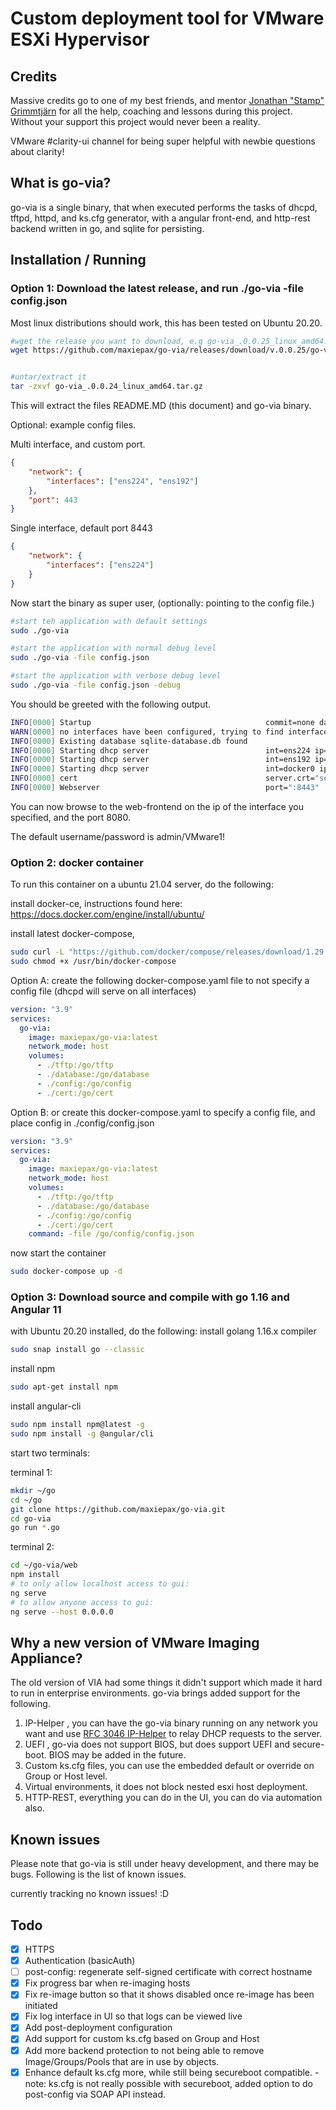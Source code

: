 Custom deployment tool for VMware ESXi Hypervisor
=========================================

Credits
-------

Massive credits go to one of my best friends, and mentor [Jonathan "Stamp" Grimmtjärn](https://www.github.com/stamp) for all the help, coaching and lessons during this project.
Without your support this project would never been a reality.

VMware #clarity-ui channel for being super helpful with newbie questions about clarity!


What is go-via?
---------------
go-via is a single binary, that when executed performs the tasks of dhcpd, tftpd, httpd, and ks.cfg generator, with a angular front-end, and http-rest backend written in go, and sqlite for persisting.

Installation / Running
----------------------
<h3> Option 1: Download the latest release, and run ./go-via -file config.json </h3>

Most linux distributions should work, this has been tested on Ubuntu 20.20.

``` bash
#wget the release you want to download, e.g go-via_.0.0.25_linux_amd64.tar.gz
wget https://github.com/maxiepax/go-via/releases/download/v.0.0.25/go-via_.0.0.25_linux_amd64.tar.gz


#untar/extract it
tar -zxvf go-via_.0.0.24_linux_amd64.tar.gz
```
This will extract the files README.MD (this document) and go-via binary.

Optional: example config files.

Multi interface, and custom port.
``` json
{
    "network": {
        "interfaces": ["ens224", "ens192"]
    },
    "port": 443
}
```
Single interface, default port 8443
``` json
{
    "network": {
        "interfaces": ["ens224"]
    }
}
```

Now start the binary as super user, (optionally: pointing to the config file.)
``` bash
#start teh application with default settings
sudo ./go-via

#start the application with normal debug level
sudo ./go-via -file config.json

#start the application with verbose debug level
sudo ./go-via -file config.json -debug
```
You should be greeted with the following output.
``` bash
INFO[0000] Startup                                       commit=none date=unknown version=dev
WARN[0000] no interfaces have been configured, trying to find interfaces to serve to, will serve on all. 
INFO[0000] Existing database sqlite-database.db found   
INFO[0000] Starting dhcp server                          int=ens224 ip=172.16.100.1 mac="00:0c:29:91:cf:eb"
INFO[0000] Starting dhcp server                          int=ens192 ip=192.168.1.173 mac="00:0c:29:91:cf:e1"
INFO[0000] Starting dhcp server                          int=docker0 ip=172.17.0.1 mac="02:42:09:9f:04:4f"
INFO[0000] cert                                          server.crt="server.crt found"
INFO[0000] Webserver                                     port=":8443"
```
You can now browse to the web-frontend on the ip of the interface you specified, and the port 8080.

The default username/password is admin/VMware1!

<h3> Option 2: docker container </h3>
To run this container on a ubuntu 21.04 server, do the following:<br>

install docker-ce, instructions found here: https://docs.docker.com/engine/install/ubuntu/

install latest docker-compose,  
``` bash
sudo curl -L "https://github.com/docker/compose/releases/download/1.29.2/docker-compose-$(uname -s)-$(uname -m)" -o /usr/bin/docker-compose
sudo chmod +x /usr/bin/docker-compose
```

Option A: create the following docker-compose.yaml file to not specify a config file (dhcpd will serve on all interfaces)
``` yaml
version: "3.9"
services:
  go-via:
    image: maxiepax/go-via:latest
    network_mode: host
    volumes:
      - ./tftp:/go/tftp
      - ./database:/go/database
      - ./config:/go/config
      - ./cert:/go/cert

```

Option B: or create this docker-compose.yaml to specify a config file, and place config in ./config/config.json
``` yaml
version: "3.9"
services:
  go-via:
    image: maxiepax/go-via:latest
    network_mode: host
    volumes:
      - ./tftp:/go/tftp
      - ./database:/go/database
      - ./config:/go/config
      - ./cert:/go/cert
    command: -file /go/config/config.json

```

now start the container

``` bash
sudo docker-compose up -d
```

<h3> Option 3: Download source and compile with go 1.16 and Angular 11 </h3>

with Ubuntu 20.20 installed, do the following:
install golang 1.16.x compiler
``` bash
sudo snap install go --classic
```
install npm
``` bash
sudo apt-get install npm
```
install angular-cli
``` bash
sudo npm install npm@latest -g
sudo npm install -g @angular/cli
```
start two terminals:

terminal 1:
``` bash
mkdir ~/go
cd ~/go
git clone https://github.com/maxiepax/go-via.git
cd go-via
go run *.go
```

terminal 2:
``` bash
cd ~/go-via/web
npm install
# to only allow localhost access to gui:
ng serve
# to allow anyone access to gui:
ng serve --host 0.0.0.0
```

Why a new version of VMware Imaging Appliance?
----------------------------------------------
The old version of VIA had some things it didn't support which made it hard to run in enterprise environments. go-via brings added support for the following.
1. IP-Helper , you can have the go-via binary running on any network you want and use [RFC 3046 IP-Helper](https://tools.ietf.org/html/rfc3046) to relay DHCP requests to the server.
2. UEFI , go-via does not support BIOS, but does support UEFI and secure-boot. BIOS may be added in the future.
3. Custom ks.cfg files, you can use the embedded default or override on Group or Host level.
4. Virtual environments, it does not block nested esxi host deployment.
5. HTTP-REST, everything you can do in the UI, you can do via automation also.

Known issues
------------
Please note that go-via is still under heavy development, and there may be bugs. Following is the list of known issues.

currently tracking no known issues! :D

Todo
-----
- [x] HTTPS
- [x] Authentication (basicAuth)
- [ ] post-config: regenerate self-signed certificate with correct hostname
- [x] Fix progress bar when re-imaging hosts
- [x] Fix re-image button so that it shows disabled once re-image has been initiated
- [x] Fix log interface in UI so that logs can be viewed live
- [x] Add post-deployment configuration
- [x] Add support for custom ks.cfg based on Group and Host
- [x] Add more backend protection to not being able to remove Image/Groups/Pools that are in use by objects.
- [x] Enhance default ks.cfg more, while still being secureboot compatible. - note: ks.cfg is not really possible with secureboot, added option to do post-config via SOAP API instead.
